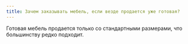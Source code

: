 ```yaml
---
title: Зачем заказывать мебель, если везде продается уже готовая?
---
```


Готовая мебель продается только со стандартными размерами, что большинству редко подходит.
